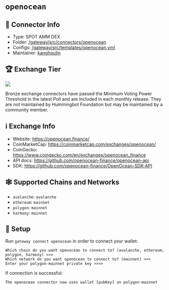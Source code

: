 # `openocean`

## 📁 Connector Info

* Type: SPOT AMM DEX
* Folder: [/gateway/src/connectors/openocean](https://github.com/hummingbot/gateway/tree/main/src/connectors/openocean)
* Configs: [/gateway/src/templates/openocean.yml](https://github.com/hummingbot/gateway/tree/main/src/templates/openocean.yml)
* Maintainer: [kanghoulin](https://github.com/kanghoulin)

## 🏆 Exchange Tier

![](https://img.shields.io/static/v1?label=Hummingbot&message=BRONZE&color=green)

Bronze exchange connectors have passed the Minimum Voting Power Threshold in the latest Poll and are included in each monthly release. They are not maintained by Hummingbot Foundation but may be maintained by a community member.

## ℹ️ Exchange Info

* Website: <https://openocean.finance/>
* CoinMarketCap: <https://coinmarketcap.com/exchanges/openocean/>
* CoinGecko: <https://www.coingecko.com/en/exchanges/openocean_finance>
* API docs: <https://github.com/openocean-finance/openocean-api>
* SDK: <https://github.com/openocean-finance/OpenOcean-SDK-API>

## 🕸️ Supported Chains and Networks

* `avalanche`: `avalanche`
* `ethereum`: `mainnet`
* `polygon`: `mainnet`
* `harmony`: `mainnet`

## 🔑 Setup

Run `gateway connect openocean` in order to connect your wallet:

```
Which chain do you want openocean to connect to? (avalanche, ethereum, polygon, harmony) >>>
Which network do you want openocean to connect to? (mainnet) >>>
Enter your polygon-mainnet private key >>>>
```

If connection is successful:

```
The openocean connector now uses wallet [pubKey] on polygon-mainnet
```
